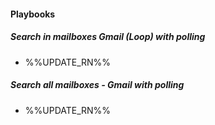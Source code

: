 
#### Playbooks
##### Search in mailboxes Gmail (Loop) with polling
- %%UPDATE_RN%%
##### Search all mailboxes - Gmail with polling
- %%UPDATE_RN%%
